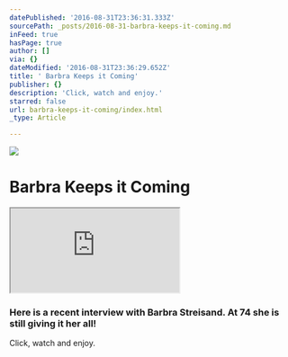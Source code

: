 ```yaml
---
datePublished: '2016-08-31T23:36:31.333Z'
sourcePath: _posts/2016-08-31-barbra-keeps-it-coming.md
inFeed: true
hasPage: true
author: []
via: {}
dateModified: '2016-08-31T23:36:29.652Z'
title: ' Barbra Keeps it Coming'
publisher: {}
description: 'Click, watch and enjoy.'
starred: false
url: barbra-keeps-it-coming/index.html
_type: Article

---
```

![](https://the-grid-user-content.s3-us-west-2.amazonaws.com/3b176524-113c-4458-ad74-ea394962d7d2.jpg)

# Barbra Keeps it Coming

<iframe src="https://the-grid.github.io/ed-userhtml/?g=eJwDAAAAAAE" style=""></iframe>

### Here is a recent interview with Barbra Streisand. At 74 she is still giving it her all!

Click, watch and enjoy.